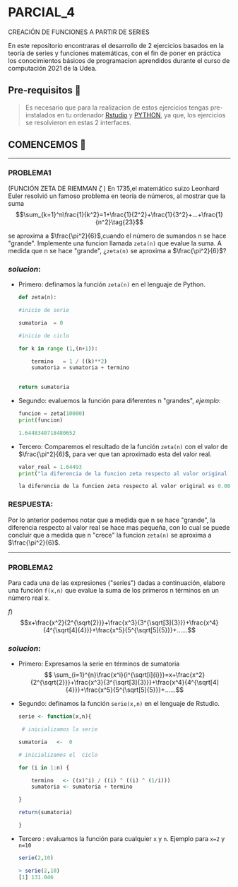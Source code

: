 # PARCIAL_4
CREACIÓN DE FUNCIONES A PARTIR DE SERIES



En este repositorio encontraras el desarrollo de  2 ejercicios basados en la teoría de  series y funciones matemáticas, con el fin de poner en práctica los conocimientos básicos de programacion aprendidos durante el curso de computación 2021 de la Udea.


## Pre-requisitos 📝

>Es necesario que para la realizacion de estos ejercicios tengas pre-instalados en tu ordenador [Rstudio](https://www.r-project.org/ "Rstudio") y [PYTHON](https://www.python.org/ "PYTHON"), ya que, los ejercicios se resolvieron en estas 2 interfaces.


## COMENCEMOS 🚀
-----
### **PROBLEMA1**

(FUNCIÓN ZETA DE RIEMMAN $\zeta$ ) En 1735,el matemático suizo Leonhard Euler resolvió un famoso problema en teoría de números, al mostrar que la suma
$$\sum_{k=1}^n\frac{1}{k^2}=1+\frac{1}{2^2}+\frac{1}{3^2}+...+\frac{1}{n^2}\tag{23}$$

se aproxima a $\frac{\pi^2}{6}$,cuando el número de sumandos n se hace "grande". Implemente una funcion llamada `zeta(n)` que evalue la suma. A medida que n se hace "grande", ¿`zeta(n)` se aproxima a $\frac{\pi^2}{6}$?

### *solucion*:

- Primero: definamos la función `zeta(n)` en el lenguaje de Python.


    ``` python
    def zeta(n):

    #inicio de serie
    
    sumatoria  = 0

    #inicio de ciclo

    for k in range (1,(n+1)):

        termino   = 1 / ((k)**2)
        sumatoria = sumatoria + termino
      

    return sumatoria

    ```

- Segundo: evaluemos la función para diferentes n "grandes", *ejemplo:*
    ```python
    funcion = zeta(10000)
    print(funcion)
    ```
    ```python
    1.6448340718480652
    ```
- Tercero: Comparemos el resultado de la función `zeta(n)` con el valor de $\frac{\pi^2}{6}$, para ver que tan aproximado esta del valor real.

    ```python
    valor_real = 1.64493
    print("la diferencia de la funcion zeta respecto al valor original es %f"%(abs(funcion-valor_real)))
    ```
    ```python
    la diferencia de la funcion zeta respecto al valor original es 0.000096
    ```
    
### **RESPUESTA:**
Por lo anterior podemos notar que a medida que n se hace "grande", la diferencia respecto al valor real se hace mas 
pequeña, con lo cual se puede concluir que a medida que n "crece" la funcion `zeta(n)` se aproxima a $\frac{\pi^2}{6}$.

---

### **PROBLEMA2**

Para cada una de las expresiones ("series") dadas a continuación, elabore una función `f(x,n)` que evalue la suma de los primeros n términos en un número real x.

$f)$  $$x+\frac{x^2}{2^{\sqrt{2}}}+\frac{x^3}{3^{\sqrt[3]{3}}}+\frac{x^4}{4^{\sqrt[4]{4}}}+\frac{x^5}{5^{\sqrt[5]{5}}}+......$$

### *solucion*:


- Primero: Expresamos la serie en términos de sumatoria
$$ \sum_{i=1}^{n}\frac{x^i}{i^{\sqrt[i]{i}}}=x+\frac{x^2}{2^{\sqrt{2}}}+\frac{x^3}{3^{\sqrt[3]{3}}}+\frac{x^4}{4^{\sqrt[4]{4}}}+\frac{x^5}{5^{\sqrt[5]{5}}}+......$$





- Segundo: definamos la función `serie(x,n)` en el lenguaje de Rstudio.


    ```r
    serie <- function(x,n){
  
     # inicializamos la serie
  
    sumatoria   <-  0       
  
    # inicializamos el  ciclo
  
    for (i in 1:n) {
    
        termino   <- ((x)^i) / ((i) ^ ((i) ^ (1/i)))
        sumatoria <- sumatoria + termino

    }
  
    return(sumatoria)

    }

    ```

- Tercero : evaluamos la función para cualquier `x` y  `n`. Ejemplo para `x=2` y `n=10`

    ```r
    serie(2,10)

    ```
    ```r
    > serie(2,10)
    [1] 131.046
    ```
    